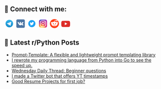 ## 🔎 Connect with me:
[<img src="https://github.com/bullbesh/bullbesh/blob/main/images/Telegram.png" width="32" height="32" />](https://t.me/bullbesh)
[<img src="https://github.com/bullbesh/bullbesh/blob/main/images/VK.png" width="32" height="32" />](https://vk.com/bullbesh)
[<img src="https://github.com/bullbesh/bullbesh/blob/main/images/Twitter.png" width="32" height="32" />](https://twitter.com/bullbesh1)
[<img src="https://github.com/bullbesh/bullbesh/blob/main/images/Instagram.png" width="32" height="32" />](https://www.instagram.com/bullbesh)
[<img src="https://github.com/bullbesh/bullbesh/blob/main/images/Reddit.png" width="32" height="32" />](https://www.reddit.com/user/bullbesh)
[<img src="https://github.com/bullbesh/bullbesh/blob/main/images/YouTube.png" width="32" height="32" />](https://www.youtube.com/channel/UCtfjRs6uzgq5mfm8S06WTcg)

## 📕 Latest r/Python Posts
<!-- BLOG-POST-LIST:START -->
- [Prompt-Template: A flexible and lightweight prompt templating library](https://www.reddit.com/r/Python/comments/1i1s353/prompttemplate_a_flexible_and_lightweight_prompt/)
- [I rewrote my programming language from Python into Go to see the speed up.](https://www.reddit.com/r/Python/comments/1i1ppr7/i_rewrote_my_programming_language_from_python/)
- [Wednesday Daily Thread: Beginner questions](https://www.reddit.com/r/Python/comments/1i1kdk3/wednesday_daily_thread_beginner_questions/)
- [I made a Twitter bot that offers YT timestamps](https://www.reddit.com/r/Python/comments/1i1b7ry/i_made_a_twitter_bot_that_offers_yt_timestamps/)
- [Good Resume Projects for first job?](https://www.reddit.com/r/Python/comments/1i17slh/good_resume_projects_for_first_job/)
<!-- BLOG-POST-LIST:END -->
